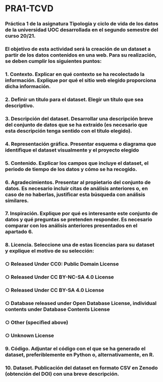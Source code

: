 # PRA1-TCVD

### Práctica 1 de la asignatura Tipología y ciclo de vida de los datos de la universidad UOC desarrollada en el segundo semestre del curso 20/21.
### El objetivo de esta actividad será la creación de un dataset a partir de los datos contenidos en una web. Para su realización, se deben cumplir los siguientes puntos:

### 1. Contexto. Explicar en qué contexto se ha recolectado la información. Explique por qué el sitio web elegido proporciona dicha información.


### 2. Definir un título para el dataset. Elegir un título que sea descriptivo.


### 3. Descripción del dataset. Desarrollar una descripción breve del conjunto de datos que se ha extraído (es necesario que esta descripción tenga sentido con el título elegido).


### 4. Representación gráfica. Presentar esquema o diagrama que identifique el dataset visualmente y el proyecto elegido


### 5. Contenido. Explicar los campos que incluye el dataset, el periodo de tiempo de los datos y cómo se ha recogido.


### 6. Agradecimientos. Presentar al propietario del conjunto de datos. Es necesario incluir citas de análisis anteriores o, en caso de no haberlas, justificar esta búsqueda con análisis similares.


### 7. Inspiración. Explique por qué es interesante este conjunto de datos y qué preguntas se pretenden responder. Es necesario comparar con los análisis anteriores presentados en el apartado 6.


### 8. Licencia. Seleccione una de estas licencias para su dataset y explique el motivo de su selección:
  ### ○ Released Under CC0: Public Domain License
  ### ○ Released Under CC BY-NC-SA 4.0 License
  ### ○ Released Under CC BY-SA 4.0 License
  ### ○ Database released under Open Database License, individual contents under Database Contents License
  ### ○ Other (specified above)
  ### ○ Unknown License


### 9. Código. Adjuntar el código con el que se ha generado el dataset, preferiblemente en Python o, alternativamente, en R.


### 10. Dataset. Publicación del dataset en formato CSV en Zenodo (obtención del DOI) con una breve descripción.

